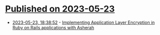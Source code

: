 # [Published on 2023-05-23](index.md)

* [2023-05-23, 18:38:52](https://lobste.rs/s/mpgogu/implementing_application_layer) - [Implementing Application Layer Encryption in Ruby on Rails applications with Asherah](https://www.godaddy.com/engineering/2023/05/23/application-layer-encryption-in-ruby-on-rails-with-asherah/)
